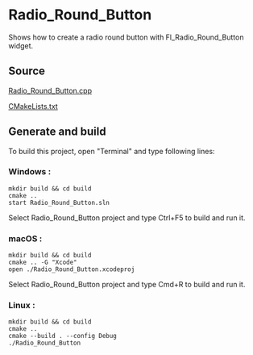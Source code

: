 # Radio_Round_Button

Shows how to create a radio round button with Fl_Radio_Round_Button widget.

## Source

[Radio_Round_Button.cpp](Radio_Round_Button.cpp)

[CMakeLists.txt](CMakeLists.txt)

## Generate and build

To build this project, open "Terminal" and type following lines:

### Windows :

``` shell
mkdir build && cd build
cmake .. 
start Radio_Round_Button.sln
```

Select Radio_Round_Button project and type Ctrl+F5 to build and run it.

### macOS :

``` shell
mkdir build && cd build
cmake .. -G "Xcode"
open ./Radio_Round_Button.xcodeproj
```

Select Radio_Round_Button project and type Cmd+R to build and run it.

### Linux :

``` shell
mkdir build && cd build
cmake .. 
cmake --build . --config Debug
./Radio_Round_Button
```
